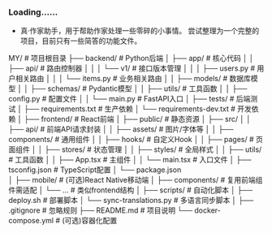 ### Loading......
- 真·作家助手，用于帮助作家处理一些零碎的小事情。
尝试整理为一个完整的项目，目前只有一些简答的功能文件。

MY/                             # 项目根目录
├── backend/                    # Python后端
│   ├── app/                    # 核心代码
│   │   ├── api/                # 路由控制器
│   │   │   └── v1/             # 接口版本管理
│   │   │       ├── users.py    # 用户相关路由
│   │   │       └── items.py    # 业务相关路由
│   │   ├── models/             # 数据库模型
│   │   ├── schemas/            # Pydantic模型
│   │   ├── utils/              # 工具函数
│   │   ├── config.py           # 配置文件
│   │   └── main.py             # FastAPI入口
│   ├── tests/                  # 后端测试
│   ├── requirements.txt        # 生产依赖
│   └── requirements-dev.txt    # 开发依赖
│
├── frontend/                   # React前端
│   ├── public/                 # 静态资源
│   ├── src/
│   │   ├── api/                # 前端API请求封装
│   │   ├── assets/             # 图片/字体等
│   │   ├── components/         # 通用组件
│   │   ├── hooks/              # 自定义Hook
│   │   ├── pages/              # 页面组件
│   │   ├── stores/             # 状态管理
│   │   ├── styles/             # 全局样式
│   │   ├── utils/              # 工具函数
│   │   ├── App.tsx             # 主组件
│   │   └── main.tsx            # 入口文件
│   ├── tsconfig.json           # TypeScript配置
│   └── package.json            
│
├── mobile/                     # (可选)React Native移动端
│   ├── components/             # 复用前端组件需适配
│   └── ...                     # 类似frontend结构
│
├── scripts/                    # 自动化脚本
│   ├── deploy.sh               # 部署脚本
│   └── sync-translations.py    # 多语言同步脚本
│
├── .gitignore                  # 忽略规则
├── README.md                   # 项目说明
└── docker-compose.yml          # (可选)容器化配置
